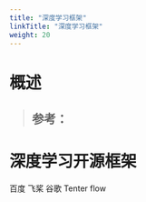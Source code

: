 ```yaml
---
title: "深度学习框架"
linkTitle: "深度学习框架"
weight: 20
---
```


# 概述
> 参考：
> -

# 深度学习开源框架
百度 飞桨
谷歌 Tenter flow